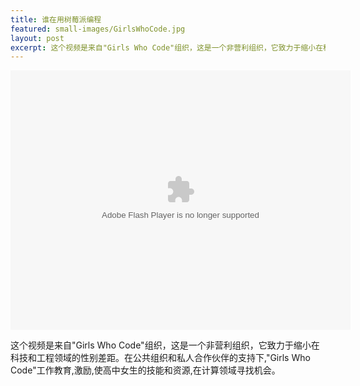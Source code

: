 ```yaml
---
title: 谁在用树莓派编程
featured: small-images/GirlsWhoCode.jpg
layout: post
excerpt: 这个视频是来自"Girls Who Code"组织，这是一个非营利组织，它致力于缩小在科技和工程领域的性别差距。
---
```

<p>
<embed height="415" width="544" quality="high" allowfullscreen="true" type="application/x-shockwave-flash" src="http://static.hdslb.com/miniloader.swf" flashvars="aid=4408492&page=1" pluginspage="http://www.adobe.com/shockwave/download/download.cgi?P1_Prod_Version=ShockwaveFlash"></embed>
</p>
这个视频是来自"Girls Who Code"组织，这是一个非营利组织，它致力于缩小在科技和工程领域的性别差距。在公共组织和私人合作伙伴的支持下,"Girls Who Code"工作教育,激励,使高中女生的技能和资源,在计算领域寻找机会。
